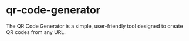 # qr-code-generator
The QR Code Generator is a simple, user-friendly tool designed to create QR codes from any URL.

